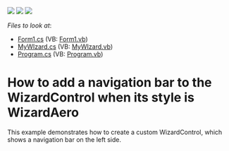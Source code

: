 <!-- default badges list -->
![](https://img.shields.io/endpoint?url=https://codecentral.devexpress.com/api/v1/VersionRange/128639145/13.1.4%2B)
[![](https://img.shields.io/badge/Open_in_DevExpress_Support_Center-FF7200?style=flat-square&logo=DevExpress&logoColor=white)](https://supportcenter.devexpress.com/ticket/details/E1880)
[![](https://img.shields.io/badge/📖_How_to_use_DevExpress_Examples-e9f6fc?style=flat-square)](https://docs.devexpress.com/GeneralInformation/403183)
<!-- default badges end -->
<!-- default file list -->
*Files to look at*:

* [Form1.cs](./CS/WindowsApplication2/Form1.cs) (VB: [Form1.vb](./VB/WindowsApplication2/Form1.vb))
* [MyWIzard.cs](./CS/WindowsApplication2/MyWIzard.cs) (VB: [MyWIzard.vb](./VB/WindowsApplication2/MyWIzard.vb))
* [Program.cs](./CS/WindowsApplication2/Program.cs) (VB: [Program.vb](./VB/WindowsApplication2/Program.vb))
<!-- default file list end -->
# How to add a navigation bar to the WizardControl when its style is WizardAero


<p>This example demonstrates how to create a custom WizardControl, which shows a navigation bar on the left side.</p>

<br/>


